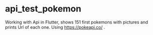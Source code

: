 # api_test_pokemon

Working with Api in Flutter, shows 151 first pokemons with pictures and prints Url of each one.
Using https://pokeapi.co/ .
